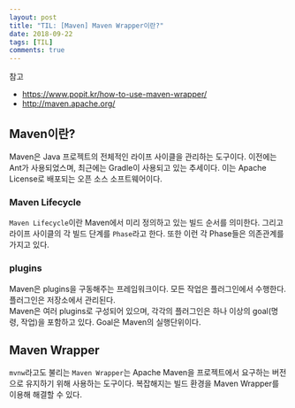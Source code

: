 ```yaml
---
layout: post
title: "TIL: [Maven] Maven Wrapper이란?"
date: 2018-09-22
tags: [TIL]
comments: true
---
```


참고
- https://www.popit.kr/how-to-use-maven-wrapper/
- http://maven.apache.org/

## Maven이란?

Maven은 Java 프로젝트의 전체적인 라이프 사이클을 관리하는 도구이다. 이전에는 Ant가 사용되었스며, 최근에는 Gradle이 사용되고 있는 추세이다. 이는 Apache License로 배포되는 오픈 소스 소프트웨어이다. <br>

### Maven Lifecycle
`Maven Lifecycle`이란 Maven에서 미리 정의하고 있는 빌드 순서를 의미한다. 그리고 라이프 사이클의 각 빌드 단계를 `Phase`라고 한다. 또한 이런 각 Phase들은 의존관계를 가지고 있다. <br>

### plugins
Maven은 plugins을 구동해주는 프레임워크이다. 모든 작업은 플러그인에서 수행한다. 플러그인은 저장소에서 관리된다. <br>
Maven은 여러 plugins로 구성되어 있으며, 각각의 플러그인은 하나 이상의 goal(명령, 작업)을 포함하고 있다. Goal은 Maven의 실행단위이다. <br>

## Maven Wrapper
`mvnw`라고도 불리는 `Maven Wrapper`는 Apache Maven을 프로젝트에서 요구하는 버전으로 유지하기 위해 사용하는 도구이다. 복잡해지는 빌드 환경을 Maven Wrapper를 이용해 해결할 수 있다. <br>
